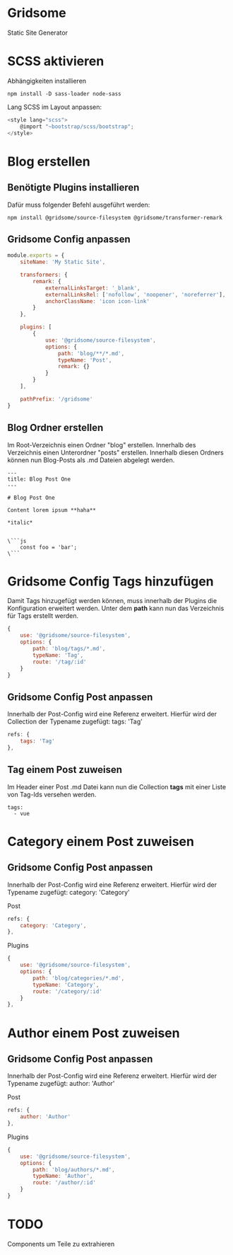 # Gridsome
Static Site Generator


# SCSS aktivieren
Abhängigkeiten installieren

`npm install -D sass-loader node-sass`

Lang SCSS im Layout anpassen:
```js
<style lang="scss">
	@import "~bootstrap/scss/bootstrap";
</style>
```



# Blog erstellen


## Benötigte Plugins installieren
Dafür muss folgender Befehl ausgeführt werden:

`npm install @gridsome/source-filesystem @gridsome/transformer-remark`


## Gridsome Config anpassen

```js
module.exports = {
	siteName: 'My Static Site',

	transformers: {
		remark: {
			externalLinksTarget: '_blank',
			externalLinksRel: ['nofollow', 'noopener', 'noreferrer'],
			anchorClassName: 'icon icon-link'
		}
	},

	plugins: [
		{
			use: '@gridsome/source-filesystem',
			options: {
				path: 'blog/**/*.md',
				typeName: 'Post',
				remark: {}
			}
		}
	],

	pathPrefix: '/gridsome'
}
```


## Blog Ordner erstellen
Im Root-Verzeichnis einen Ordner "blog" erstellen.
Innerhalb des Verzeichnis einen Unterordner "posts" erstellen.
Innerhalb diesen Ordners können nun Blog-Posts als .md Dateien abgelegt werden.


```
---
title: Blog Post One
---

# Blog Post One

Content lorem ipsum **haha**

*italic*


\```js
	const foo = 'bar';
\```
```


# Gridsome Config Tags hinzufügen

Damit Tags hinzugefügt werden können, muss innerhalb der Plugins die Konfiguration erweitert werden.
Unter dem **path** kann nun das Verzeichnis für Tags erstellt werden.

```js
{
	use: '@gridsome/source-filesystem',
	options: {
		path: 'blog/tags/*.md',
		typeName: 'Tag',
		route: '/tag/:id'
	}
}
```


## Gridsome Config Post anpassen
Innerhalb der Post-Config wird eine Referenz erweitert. Hierfür wird der Collection der Typename zugefügt: tags: 'Tag'

```js
refs: {
	tags: 'Tag'
},
```

## Tag einem Post zuweisen
Im Header einer Post .md Datei kann nun die Collection **tags** mit einer Liste von Tag-Ids versehen werden.

```
tags:
  - vue
```



# Category einem Post zuweisen

## Gridsome Config Post anpassen
Innerhalb der Post-Config wird eine Referenz erweitert. Hierfür wird der Typename zugefügt: category: 'Category'

Post
```js
refs: {
	category: 'Category',
},
```

Plugins
```js
{
	use: '@gridsome/source-filesystem',
	options: {
		path: 'blog/categories/*.md',
		typeName: 'Category',
		route: '/category/:id'
	}
},
```


# Author einem Post zuweisen

## Gridsome Config Post anpassen
Innerhalb der Post-Config wird eine Referenz erweitert. Hierfür wird der Typename zugefügt: author: 'Author'

Post
```js
refs: {
	author: 'Author'
},
```

Plugins
```js
{
	use: '@gridsome/source-filesystem',
	options: {
		path: 'blog/authors/*.md',
		typeName: 'Author',
		route: '/author/:id'
	}
}
```


<!-- https://gridsome.org/docs/taxonomies/#creating-a-taxonomy-page --> 
<!-- https://github.com/gridsome/gridsome/issues/188 -->


# TODO

Components um Teile zu extrahieren
